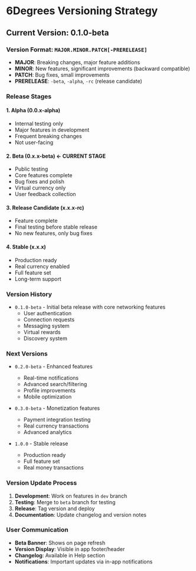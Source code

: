 # 6Degrees Versioning Strategy

## Current Version: 0.1.0-beta

### Version Format: `MAJOR.MINOR.PATCH[-PRERELEASE]`

- **MAJOR**: Breaking changes, major feature additions
- **MINOR**: New features, significant improvements (backward compatible)
- **PATCH**: Bug fixes, small improvements
- **PRERELEASE**: `-beta`, `-alpha`, `-rc` (release candidate)

### Release Stages

#### 1. Alpha (0.0.x-alpha)
- Internal testing only
- Major features in development
- Frequent breaking changes
- Not user-facing

#### 2. Beta (0.x.x-beta) ← **CURRENT STAGE**
- Public testing
- Core features complete
- Bug fixes and polish
- Virtual currency only
- User feedback collection

#### 3. Release Candidate (x.x.x-rc)
- Feature complete
- Final testing before stable release
- No new features, only bug fixes

#### 4. Stable (x.x.x)
- Production ready
- Real currency enabled
- Full feature set
- Long-term support

### Version History

- `0.1.0-beta` - Initial beta release with core networking features
  - User authentication
  - Connection requests
  - Messaging system
  - Virtual rewards
  - Discovery system

### Next Versions

- `0.2.0-beta` - Enhanced features
  - Real-time notifications
  - Advanced search/filtering
  - Profile improvements
  - Mobile optimization

- `0.3.0-beta` - Monetization features
  - Payment integration testing
  - Real currency transactions
  - Advanced analytics

- `1.0.0` - Stable release
  - Production ready
  - Full feature set
  - Real money transactions

### Version Update Process

1. **Development**: Work on features in `dev` branch
2. **Testing**: Merge to `beta` branch for testing
3. **Release**: Tag version and deploy
4. **Documentation**: Update changelog and version notes

### User Communication

- **Beta Banner**: Shows on page refresh
- **Version Display**: Visible in app footer/header
- **Changelog**: Available in Help section
- **Notifications**: Important updates via in-app notifications
